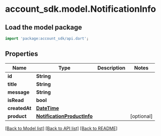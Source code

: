 # account_sdk.model.NotificationInfo

## Load the model package
```dart
import 'package:account_sdk/api.dart';
```

## Properties
Name | Type | Description | Notes
------------ | ------------- | ------------- | -------------
**id** | **String** |  | 
**title** | **String** |  | 
**message** | **String** |  | 
**isRead** | **bool** |  | 
**createdAt** | [**DateTime**](DateTime.md) |  | 
**product** | [**NotificationProductInfo**](NotificationProductInfo.md) |  | [optional] 

[[Back to Model list]](../README.md#documentation-for-models) [[Back to API list]](../README.md#documentation-for-api-endpoints) [[Back to README]](../README.md)


